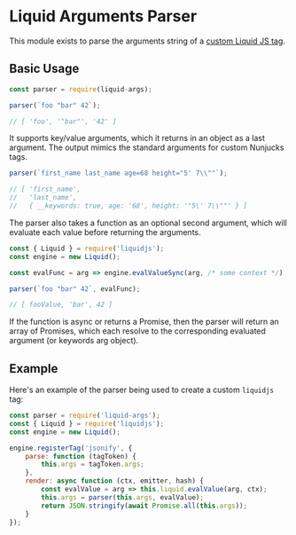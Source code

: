 # Liquid Arguments Parser

This module exists to parse the arguments string of a [custom Liquid JS tag](https://liquidjs.com/tutorials/register-filters-tags.html). 

## Basic Usage

```javascript
const parser = require(liquid-args);

parser(`foo "bar" 42`);

// [ 'foo', '"bar"', '42' ]
```

It supports key/value arguments, which it returns in an object as a last argument. The output mimics the standard arguments for custom Nunjucks tags.

```javascript
parser(`first_name last_name age=68 height="5' 7\\""`);

// [ 'first_name',
//   'last_name',
//   { __keywords: true, age: '68', height: '"5\' 7\\""' } ]
```

The parser also takes a function as an optional second argument, which will evaluate each value before returning the arguments.

```javascript
const { Liquid } = require('liquidjs');
const engine = new Liquid();

const evalFunc = arg => engine.evalValueSync(arg, /* some context */)

parser(`foo "bar" 42`, evalFunc);

// [ fooValue, 'bar', 42 ]
```

If the function is async or returns a Promise, then the parser will return an array of Promises, which each resolve to the corresponding evaluated argument (or keywords arg object).

## Example

Here's an example of the parser being used to create a custom `liquidjs` tag:

```javascript
const parser = require('liquid-args');
const { Liquid } = require('liquidjs');
const engine = new Liquid();

engine.registerTag('jsonify', {
    parse: function (tagToken) {
        this.args = tagToken.args;
    },
    render: async function (ctx, emitter, hash) {
        const evalValue = arg => this.liquid.evalValue(arg, ctx);
        this.args = parser(this.args, evalValue);
        return JSON.stringify(await Promise.all(this.args));
    }
});
```
